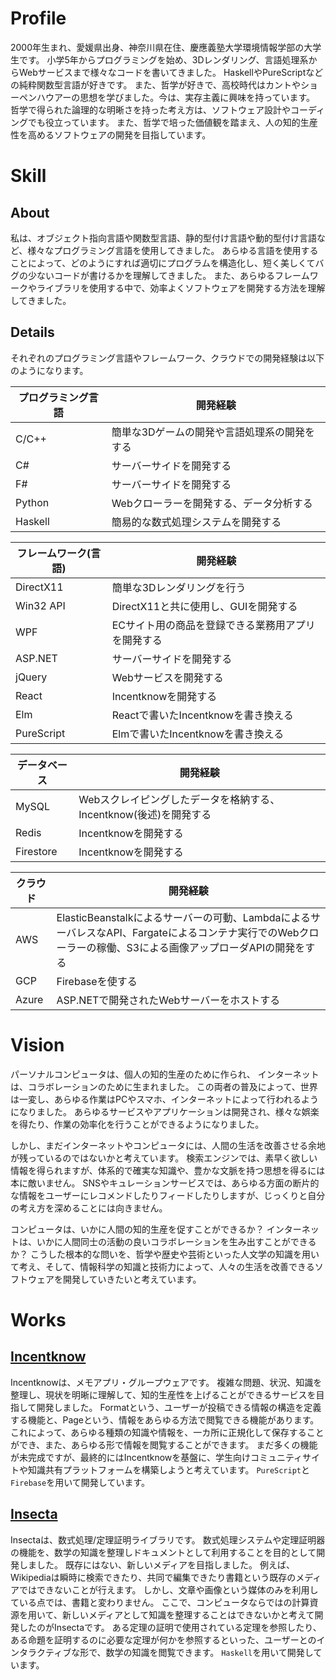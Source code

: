 

# Profile

2000年生まれ、愛媛県出身、神奈川県在住、慶應義塾大学環境情報学部の大学生です。
小学5年からプログラミングを始め、3Dレンダリング、言語処理系からWebサービスまで様々なコードを書いてきました。
HaskellやPureScriptなどの純粋関数型言語が好きです。
また、哲学が好きで、高校時代はカントやショーペンハウアーの思想を学びました。今は、実存主義に興味を持っています。
哲学で得られた論理的な明晰さを持った考え方は、ソフトウェア設計やコーディングでも役立っています。
また、哲学で培った価値観を踏まえ、人の知的生産性を高めるソフトウェアの開発を目指しています。

# Skill

## About

私は、オブジェクト指向言語や関数型言語、静的型付け言語や動的型付け言語など、様々なプログラミング言語を使用してきました。
あらゆる言語を使用することによって、どのようにすれば適切にプログラムを構造化し、短く美しくてバグの少ないコードが書けるかを理解してきました。
また、あらゆるフレームワークやライブラリを使用する中で、効率よくソフトウェアを開発する方法を理解してきました。

## Details

それぞれのプログラミング言語やフレームワーク、クラウドでの開発経験は以下のようになります。

| プログラミング言語 | 開発経験
| ----     | ----
| C/C++    | 簡単な3Dゲームの開発や言語処理系の開発をする
| C#       | サーバーサイドを開発する
| F#       | サーバーサイドを開発する
| Python   | Webクローラーを開発する、データ分析する
| Haskell  | 簡易的な数式処理システムを開発する

| フレームワーク(言語) |  開発経験
| ----     | ----
| DirectX11  | 簡単な3Dレンダリングを行う
| Win32 API  | DirectX11と共に使用し、GUIを開発する
| WPF        | ECサイト用の商品を登録できる業務用アプリを開発する
| ASP.NET    | サーバーサイドを開発する
| jQuery     | Webサービスを開発する
| React      | Incentknowを開発する
| Elm        | Reactで書いたIncentknowを書き換える
| PureScript | Elmで書いたIncentknowを書き換える

| データベース |  開発経験
| ----       | ----
| MySQL      | Webスクレイピングしたデータを格納する、Incentknow(後述)を開発する
| Redis      | Incentknowを開発する
| Firestore  | Incentknowを開発する

| クラウド |  開発経験
| ---- | ----
| AWS | ElasticBeanstalkによるサーバーの可動、LambdaによるサーバレスなAPI、Fargateによるコンテナ実行でのWebクローラーの稼働、S3による画像アップローダAPIの開発をする
| GCP | Firebaseを使する
| Azure | ASP.NETで開発されたWebサーバーをホストする

# Vision

パーソナルコンピュータは、個人の知的生産のために作られ、
インターネットは、コラボレーションのために生まれました。
この両者の普及によって、世界は一変し、あらゆる作業はPCやスマホ、インターネットによって行われるようになりました。
あらゆるサービスやアプリケーションは開発され、様々な娯楽を得たり、作業の効率化を行うことができるようになりました。

しかし、まだインターネットやコンピュータには、人間の生活を改善させる余地が残っているのではないかと考えています。
検索エンジンでは、素早く欲しい情報を得られますが、体系的で確実な知識や、豊かな文脈を持つ思想を得るには本に敵いません。
SNSやキュレーションサービスでは、あらゆる方面の断片的な情報をユーザーにレコメンドしたりフィードしたりしますが、じっくりと自分の考え方を深めることには向きません。

コンピュータは、いかに人間の知的生産を促すことができるか？
インターネットは、いかに人間同士の活動の良いコラボレーションを生み出すことができるか？
こうした根本的な問いを、哲学や歴史や芸術といった人文学の知識を用いて考え、そして、情報科学の知識と技術力によって、人々の生活を改善できるソフトウェアを開発していきたいと考えています。

# Works

## [Incentknow](https://incentknow.web.app/)

Incentknowは、メモアプリ・グループウェアです。
複雑な問題、状況、知識を整理し、現状を明晰に理解して、知的生産性を上げることができるサービスを目指して開発しました。
Formatという、ユーザーが投稿できる情報の構造を定義する機能と、Pageという、情報をあらゆる方法で閲覧できる機能があります。
これによって、あらゆる種類の知識や情報を、一カ所に正規化して保存することができ、また、あらゆる形で情報を閲覧することができます。
まだ多くの機能が未完成ですが、最終的にはIncentknowを基盤に、学生向けコミュニティサイトや知識共有プラットフォームを構築しようと考えています。
`PureScript`と`Firebase`を用いて開発しています。

## [Insecta](https://github.com/mtsmtry/insecta)

Insectaは、数式処理/定理証明ライブラリです。
数式処理システムや定理証明器の機能を、数学の知識を整理しドキュメントとして利用することを目的として開発しました。
既存にはない、新しいメディアを目指しました。
例えば、Wikipediaは瞬時に検索できたり、共同で編集できたり書籍という既存のメディアではできないことが行えます。
しかし、文章や画像という媒体のみを利用している点では、書籍と変わりません。
ここで、コンピュータならではの計算資源を用いて、新しいメディアとして知識を整理することはできないかと考えて開発したのがInsectaです。
ある定理の証明で使用されている定理を参照したり、ある命題を証明するのに必要な定理が何かを参照するといった、ユーザーとのインタラクティブな形で、数学の知識を閲覧できます。
`Haskell`を用いて開発しています。

